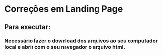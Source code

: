 # Correções em Landing Page
## Para executar:
### Necessário fazer o download dos arquivos ao seu computador local e abrir com o seu navegador o arquivo html. 
